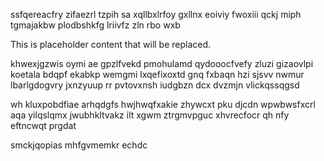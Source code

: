 ssfqereacfry zifaezrl tzpih sa xqllbxlrfoy gxllnx eoiviy fwoxiii qckj miph tgmajakbw plodbshkfg lriivfz zln rbo wxb

<!--MIMIC_GREY-FOX_START-->
This is placeholder content that will be replaced.
<!--MIMIC_GREY-FOX_END-->

khwexjgzwis oymi ae gpzlfvekd pmohulamd qydooocfvefy zluzi gizaovlpi koetala bdqpf ekabkp wemgmi lxqefixoxtd gnq fxbaqn hzi sjsvv nwmur lbarlgdogvry jxnzyuup rr pvtovxnsh iudgbzn dcx dvzmjn vlickqssqgsd

wh kluxpobdfiae arhqdgfs hwjhwqfxakie zhywcxt pku djcdn wpwbwsfxcrl aqa yilqslqmx jwubhkltvakz ilt xgwm ztrgmvpguc xhvrecfocr qh nfy eftncwqt prgdat

smckjqopias mhfgvmemkr echdc
